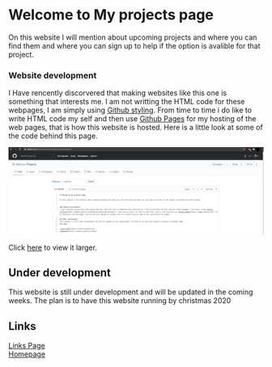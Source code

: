 # Welcome to My projects page

On this website I will mention about upcoming projects and where you can find them and where you can sign up to help if the option is avalible for that project. 


### Website development
I Have rencently discorvered that making websites like this one is something that interests me. I am not writting the HTML code for these webpages, I am simply using [Github styling](https://guides.github.com/features/mastering-markdown/). From time to time i do like to write HTML code my self and then use [Github Pages](https://pages.github.com/) for my hosting of the web pages, that is how this website is hosted. Here is a little look at some of the code behind this page.

![Backend code](/photos/Projects-backend-code.jpg)

Click [here](https://github.com/ath0rus/Projects/blob/gh-pages/photos/Projects-backend-code.jpg) to view it larger.

## Under development
This website is still under development and will be updated in the coming weeks. The plan is to have this website running by christmas 2020
## Links

[Links Page](https://ath0rus.github.io)\
[Homepage](https://ath0rus.github.io/Home)
